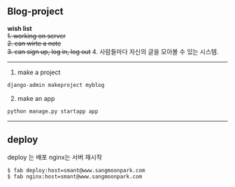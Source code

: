 ## Blog-project
**wish list**  
~~1. working on server~~  
~~2. can wirte a note~~  
~~3. can sign up, log in, log out~~
4. 사람들마다 자신의 글을 모아볼 수 있는 시스템.
  





-------------
1. make a project  
```python
django-admin makeproject myblog
```

2. make an app
```python
python manage.py startapp app
```
---------

## deploy
deploy 는 배포
nginx는 서버 재시작
```
$ fab deploy:host=smant@www.sangmoonpark.com
$ fab nginx:host=smant@www.sangmoonpark.com
```
